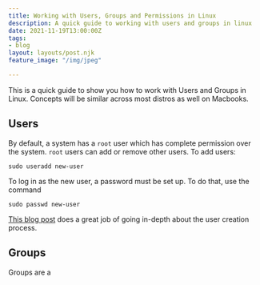 ```yaml
---
title: Working with Users, Groups and Permissions in Linux
description: A quick guide to working with users and groups in linux
date: 2021-11-19T13:00:00Z
tags:
- blog
layout: layouts/post.njk
feature_image: "/img/jpeg"

---
```

This is a quick guide to show you how to work with Users and Groups in Linux. Concepts will be similar across most distros as well on Macbooks.

## Users

By default, a system has a `root` user which has complete permission over the system. `root` users can add or remove other users. To add users:

    sudo useradd new-user

To log in as the new user, a password must be set up. To do that, use the command

    sudo passwd new-user

[This blog post]() does a great job of going in-depth about the user creation process.

## Groups

Groups are a